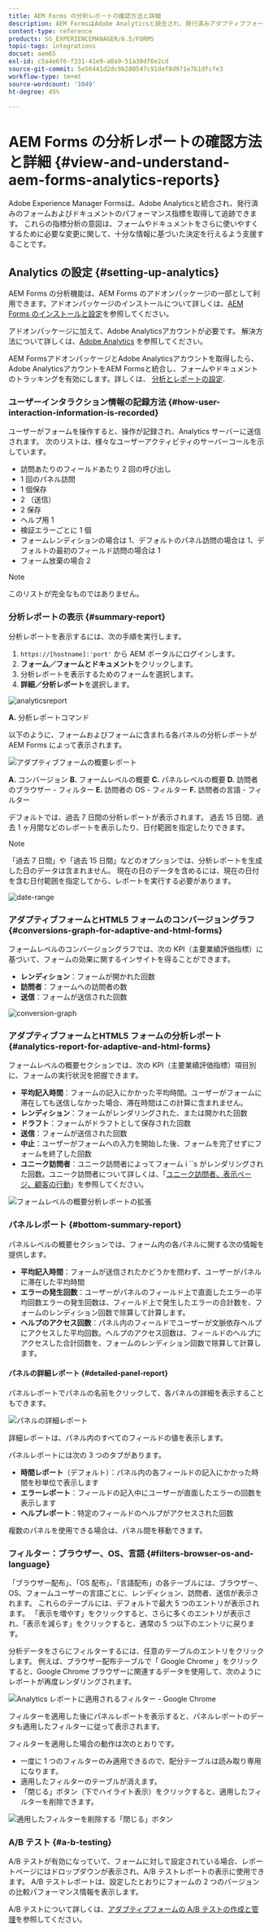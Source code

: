 ```yaml
---
title: AEM Forms の分析レポートの確認方法と詳細
description: AEM FormsはAdobe Analyticsと統合され、発行済みアダプティブフォームの概要と詳細な分析を提供します。
content-type: reference
products: SG_EXPERIENCEMANAGER/6.5/FORMS
topic-tags: integrations
docset: aem65
exl-id: c5a4e6f6-f331-41e9-a0a9-51a30df6e2cd
source-git-commit: 5e56441d2dc9b280547c91def8d971e7b1dfcfe3
workflow-type: tm+mt
source-wordcount: '1049'
ht-degree: 45%

---
```


# AEM Forms の分析レポートの確認方法と詳細 {#view-and-understand-aem-forms-analytics-reports}

Adobe Experience Manager Formsは、Adobe Analyticsと統合され、発行済みのフォームおよびドキュメントのパフォーマンス指標を取得して追跡できます。 これらの指標分析の意図は、フォームやドキュメントをさらに使いやすくするために必要な変更に関して、十分な情報に基づいた決定を行えるよう支援することです。

## Analytics の設定 {#setting-up-analytics}

AEM Forms の分析機能は、AEM Forms のアドオンパッケージの一部として利用できます。アドオンパッケージのインストールについて詳しくは、[AEM Forms のインストールと設定](../../forms/using/installing-configuring-aem-forms-osgi.md)を参照してください。

アドオンパッケージに加えて、Adobe Analyticsアカウントが必要です。 解決方法について詳しくは、[Adobe Analytics](https://www.adobe.com/jp/solutions/digital-analytics.html) を参照してください。

AEM FormsアドオンパッケージとAdobe Analyticsアカウントを取得したら、 Adobe AnalyticsアカウントをAEM Formsと統合し、フォームやドキュメントのトラッキングを有効にします。詳しくは、 [分析とレポートの設定](../../forms/using/configure-analytics-forms-documents.md).

### ユーザーインタラクション情報の記録方法 {#how-user-interaction-information-is-recorded}

ユーザーがフォームを操作すると、操作が記録され、Analytics サーバーに送信されます。 次のリストは、様々なユーザーアクティビティのサーバーコールを示しています。

* 訪問あたりのフィールドあたり 2 回の呼び出し
* 1 回のパネル訪問
* 1 個保存
* 2 （送信）
* 2 保存
* ヘルプ用 1
* 検証エラーごとに 1 個
* フォームレンディションの場合は 1、デフォルトのパネル訪問の場合は 1、デフォルトの最初のフィールド訪問の場合は 1
* フォーム放棄の場合 2

>[!NOTE]
>
>このリストが完全なものではありません。

### 分析レポートの表示 {#summary-report}

分析レポートを表示するには、次の手順を実行します。

1. `https://[hostname]:'port'` から AEM ポータルにログインします。
1. **フォーム／フォームとドキュメント**&#x200B;をクリックします。
1. 分析レポートを表示するためのフォームを選択します。
1. **詳細／分析レポート**&#x200B;を選択します。

![analyticsreport](assets/analyticsreport.png)

**A.** 分析レポートコマンド

以下のように、フォームおよびフォームに含まれる各パネルの分析レポートが AEM Forms によって表示されます。

![アダプティブフォームの概要レポート](assets/analyticsdashboard_callout.png)

**A.** コンバージョン **B.** フォームレベルの概要 **C.** パネルレベルの概要 **D.** 訪問者のブラウザー - フィルター **E.** 訪問者の OS - フィルター **F.** 訪問者の言語 - フィルター

デフォルトでは、過去 7 日間の分析レポートが表示されます。 過去 15 日間、過去 1 ヶ月間などのレポートを表示したり、日付範囲を指定したりできます。

>[!NOTE]
>
>「過去 7 日間」や「過去 15 日間」などのオプションでは、分析レポートを生成した日のデータは含まれません。 現在の日のデータを含めるには、現在の日付を含む日付範囲を指定してから、レポートを実行する必要があります。

![date-range](assets/date-range.png)

### アダプティブフォームとHTML5 フォームのコンバージョングラフ {#conversions-graph-for-adaptive-and-html-forms}

フォームレベルのコンバージョングラフでは、次の KPI（主要業績評価指標）に基づいて、フォームの効果に関するインサイトを得ることができます。

* **レンディション**：フォームが開かれた回数
* **訪問者**：フォームへの訪問者の数
* **送信**：フォームが送信された回数

![conversion-graph](assets/conversion-graph.png)

### アダプティブフォームとHTML5 フォームの分析レポート {#analytics-report-for-adaptive-and-html-forms}

フォームレベルの概要セクションでは、次の KPI（主要業績評価指標）項目別に、フォームの実行状況を把握できます。

* **平均記入時間**：フォームの記入にかかった平均時間。ユーザーがフォームに滞在しても送信しなかった場合、滞在時間はこの計算に含まれません。
* **レンディション**：フォームがレンダリングされた、または開かれた回数
* **ドラフト**：フォームがドラフトとして保存された回数
* **送信**：フォームが送信された回数
* **中止**：ユーザーがフォームへの入力を開始した後、フォームを完了せずにフォームを終了した回数
* **ユニーク訪問者**：ユニーク訪問者によってフォーム i ``s がレンダリングされた回数。ユニーク訪問者について詳しくは、「[ユニーク訪問者、表示ページ、顧客の行動](https://helpx.adobe.com/jp/analytics/kb/unique-visitors-visitor-behavior.html)」を参照してください。

![フォームレベルの概要分析レポートの拡張](assets/analytics-report.png)

### パネルレポート {#bottom-summary-report}

パネルレベルの概要セクションでは、フォーム内の各パネルに関する次の情報を提供します。

* **平均記入時間**：フォームが送信されたかどうかを問わず、ユーザーがパネルに滞在した平均時間
* **エラーの発生回数**：ユーザーがパネルのフィールド上で直面したエラーの平均回数エラーの発生回数は、フィールド上で発生したエラーの合計数を、フォームのレンディション回数で除算して計算します。
* **ヘルプのアクセス回数**：パネル内のフィールドでユーザーが文脈依存ヘルプにアクセスした平均回数。ヘルプのアクセス回数は、フィールドのヘルプにアクセスした合計回数を、フォームのレンディション回数で除算して計算します。

#### パネルの詳細レポート {#detailed-panel-report}

パネルレポートでパネルの名前をクリックして、各パネルの詳細を表示することもできます。

![パネルの詳細レポート](assets/panel-report-detailed.png)

詳細レポートは、パネル内のすべてのフィールドの値を表示します。

パネルレポートには次の 3 つのタブがあります。

* **時間レポート**（デフォルト）：パネル内の各フィールドの記入にかかった時間を秒単位で表示します
* **エラーレポート**：フィールドの記入中にユーザーが直面したエラーの回数を表示します
* **ヘルプレポート**：特定のフィールドのヘルプがアクセスされた回数

複数のパネルを使用できる場合は、パネル間を移動できます。

### フィルター：ブラウザー、OS、言語 {#filters-browser-os-and-language}

「ブラウザー配布」、「OS 配布」、「言語配布」の各テーブルには、ブラウザー、OS、フォームユーザーの言語ごとに、レンディション、訪問者、送信が表示されます。 これらのテーブルには、デフォルトで最大 5 つのエントリが表示されます。 「表示を増やす」をクリックすると、さらに多くのエントリが表示され、「表示を減らす」をクリックすると、通常の 5 つ以下のエントリに戻ります。

分析データをさらにフィルターするには、任意のテーブルのエントリをクリックします。 例えば、ブラウザー配布テーブルで「 Google Chrome 」をクリックすると、Google Chrome ブラウザーに関連するデータを使用して、次のようにレポートが再度レンダリングされます。

![Analytics レポートに適用されるフィルター - Google Chrome ](assets/filter-1.png)

フィルターを適用した後にパネルレポートを表示すると、パネルレポートのデータも適用したフィルターに従って表示されます。

フィルターを適用した場合の動作は次のとおりです。

* 一度に 1 つのフィルターのみ適用できるので、配分テーブルは読み取り専用になります。
* 適用したフィルターのテーブルが消えます。
* 「閉じる」ボタン（下でハイライト表示）をクリックすると、適用したフィルターを削除できます。

![適用したフィルターを削除する「閉じる」ボタン](assets/close-filter.png)

### A/B テスト {#a-b-testing}

A/B テストが有効になっていて、フォームに対して設定されている場合、レポートページにはドロップダウンが表示され、A/B テストレポートの表示に使用できます。 A/B テストレポートは、設定したとおりにフォームの 2 つのバージョンの比較パフォーマンス情報を表示します。

A/B テストについて詳しくは、[アダプティブフォームの A/B テストの作成と管理](../../forms/using/ab-testing-adaptive-forms.md)を参照してください。
